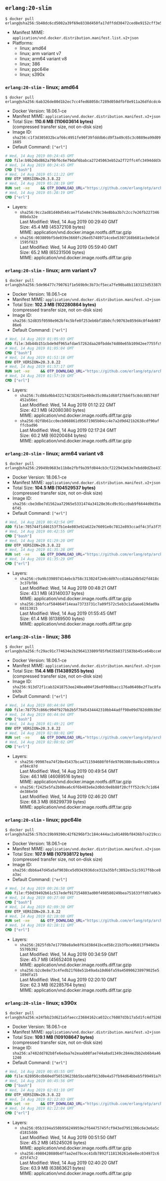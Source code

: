 ## `erlang:20-slim`

```console
$ docker pull erlang@sha256:5b48dc6cd5002a39f69e8338d450fa17dffdd30472ced8e9152cff3e5a80572b
```

-	Manifest MIME: `application/vnd.docker.distribution.manifest.list.v2+json`
-	Platforms:
	-	linux; amd64
	-	linux; arm variant v7
	-	linux; arm64 variant v8
	-	linux; 386
	-	linux; ppc64le
	-	linux; s390x

### `erlang:20-slim` - linux; amd64

```console
$ docker pull erlang@sha256:6ab326de80d1b2ec7cc4fed68058c7289d050dfbf8e911a26dfdcdc4ecbb6b5d
```

-	Docker Version: 18.06.1-ce
-	Manifest MIME: `application/vnd.docker.distribution.manifest.v2+json`
-	Total Size: **110.6 MB (110603614 bytes)**  
	(compressed transfer size, not on-disk size)
-	Image ID: `sha256:c1f3d305032bcaf66c4951fe90f39fdddb6cd9f3a49c65c3c0889ea99d091605`
-	Default Command: `["erl"]`

```dockerfile
# Wed, 14 Aug 2019 00:24:45 GMT
ADD file:b9b24bd862a79bf6c6e79daf6babca27245063eb52a2f72ffc4fc3494ddd3d48 in / 
# Wed, 14 Aug 2019 00:24:45 GMT
CMD ["bash"]
# Wed, 14 Aug 2019 05:11:22 GMT
ENV OTP_VERSION=20.3.8.22
# Wed, 14 Aug 2019 05:28:19 GMT
RUN set -xe 	&& OTP_DOWNLOAD_URL="https://github.com/erlang/otp/archive/OTP-${OTP_VERSION}.tar.gz" 	&& OTP_DOWNLOAD_SHA256="d2c36130938659a63d8de094c3d4f8a1d3ea33d4d993d0723ba9c745df2a2753" 	&& fetchDeps=' 		curl 		ca-certificates' 	&& apt-get update 	&& apt-get install -y --no-install-recommends $fetchDeps 	&& curl -fSL -o otp-src.tar.gz "$OTP_DOWNLOAD_URL" 	&& echo "$OTP_DOWNLOAD_SHA256  otp-src.tar.gz" | sha256sum -c - 	&& runtimeDeps=' 		libodbc1 		libssl1.1 		libsctp1 	' 	&& buildDeps=' 		autoconf 		dpkg-dev 		gcc 		g++ 		make 		libncurses-dev 		unixodbc-dev 		libssl-dev 		libsctp-dev 	' 	&& apt-get install -y --no-install-recommends $runtimeDeps 	&& apt-get install -y --no-install-recommends $buildDeps 	&& export ERL_TOP="/usr/src/otp_src_${OTP_VERSION%%@*}" 	&& mkdir -vp $ERL_TOP 	&& tar -xzf otp-src.tar.gz -C $ERL_TOP --strip-components=1 	&& rm otp-src.tar.gz 	&& ( cd $ERL_TOP 	  && ./otp_build autoconf 	  && gnuArch="$(dpkg-architecture --query DEB_BUILD_GNU_TYPE)" 	  && ./configure --build="$gnuArch" 	  && make -j$(nproc) 	  && make install ) 	&& find /usr/local -name examples | xargs rm -rf 	&& apt-get purge -y --auto-remove $buildDeps $fetchDeps 	&& rm -rf $ERL_TOP /var/lib/apt/lists/*
# Wed, 14 Aug 2019 05:28:19 GMT
CMD ["erl"]
```

-	Layers:
	-	`sha256:9cc2ad81d40d54dcae7fa5e8e17d9c34e8bba3b7c2cc7e26fb22734608bda32e`  
		Last Modified: Wed, 14 Aug 2019 00:29:40 GMT  
		Size: 45.4 MB (45372108 bytes)  
		MIME: application/vnd.docker.image.rootfs.diff.tar.gzip
	-	`sha256:003809bf5de039e3660fc26ed57489714cebe5307168b601acbe0e1d1595f823`  
		Last Modified: Wed, 14 Aug 2019 05:59:40 GMT  
		Size: 65.2 MB (65231506 bytes)  
		MIME: application/vnd.docker.image.rootfs.diff.tar.gzip

### `erlang:20-slim` - linux; arm variant v7

```console
$ docker pull erlang@sha256:5de96477c790761f1e569b9c3b73cf5eca7fe90ba8b1183123d533878d7f1abe
```

-	Docker Version: 18.06.1-ce
-	Manifest MIME: `application/vnd.docker.distribution.manifest.v2+json`
-	Total Size: **102.3 MB (102280864 bytes)**  
	(compressed transfer size, not on-disk size)
-	Image ID: `sha256:52d835f0598e962bf4c5bfe0f253eb6bf18b0cfc90763e859d4c0f4eb98786e6`
-	Default Command: `["erl"]`

```dockerfile
# Wed, 14 Aug 2019 01:05:03 GMT
ADD file:3db44b151cbde9df965afdae57262daa20fbdde74d80e65b10942ee7755fc910 in / 
# Wed, 14 Aug 2019 01:05:04 GMT
CMD ["bash"]
# Wed, 14 Aug 2019 01:51:18 GMT
ENV OTP_VERSION=20.3.8.22
# Wed, 14 Aug 2019 01:57:17 GMT
RUN set -xe 	&& OTP_DOWNLOAD_URL="https://github.com/erlang/otp/archive/OTP-${OTP_VERSION}.tar.gz" 	&& OTP_DOWNLOAD_SHA256="d2c36130938659a63d8de094c3d4f8a1d3ea33d4d993d0723ba9c745df2a2753" 	&& fetchDeps=' 		curl 		ca-certificates' 	&& apt-get update 	&& apt-get install -y --no-install-recommends $fetchDeps 	&& curl -fSL -o otp-src.tar.gz "$OTP_DOWNLOAD_URL" 	&& echo "$OTP_DOWNLOAD_SHA256  otp-src.tar.gz" | sha256sum -c - 	&& runtimeDeps=' 		libodbc1 		libssl1.1 		libsctp1 	' 	&& buildDeps=' 		autoconf 		dpkg-dev 		gcc 		g++ 		make 		libncurses-dev 		unixodbc-dev 		libssl-dev 		libsctp-dev 	' 	&& apt-get install -y --no-install-recommends $runtimeDeps 	&& apt-get install -y --no-install-recommends $buildDeps 	&& export ERL_TOP="/usr/src/otp_src_${OTP_VERSION%%@*}" 	&& mkdir -vp $ERL_TOP 	&& tar -xzf otp-src.tar.gz -C $ERL_TOP --strip-components=1 	&& rm otp-src.tar.gz 	&& ( cd $ERL_TOP 	  && ./otp_build autoconf 	  && gnuArch="$(dpkg-architecture --query DEB_BUILD_GNU_TYPE)" 	  && ./configure --build="$gnuArch" 	  && make -j$(nproc) 	  && make install ) 	&& find /usr/local -name examples | xargs rm -rf 	&& apt-get purge -y --auto-remove $buildDeps $fetchDeps 	&& rm -rf $ERL_TOP /var/lib/apt/lists/*
# Wed, 14 Aug 2019 01:57:19 GMT
CMD ["erl"]
```

-	Layers:
	-	`sha256:7cd8da9bb4321742382671e40de35c00a1d68f27bb6f5c8dc885748f452a56ec`  
		Last Modified: Wed, 14 Aug 2019 01:12:22 GMT  
		Size: 42.1 MB (42080380 bytes)  
		MIME: application/vnd.docker.image.rootfs.diff.tar.gzip
	-	`sha256:02f8b61cc0ecb068861d95671985b04cc4e7a2d9d421b2638cdf90afffcbad96`  
		Last Modified: Wed, 14 Aug 2019 02:17:24 GMT  
		Size: 60.2 MB (60200484 bytes)  
		MIME: application/vnd.docker.image.rootfs.diff.tar.gzip

### `erlang:20-slim` - linux; arm64 variant v8

```console
$ docker pull erlang@sha256:29949b9683e11b8e2fbf9a39fd044cb3cf222943e63e7ebdd0d2be437343a301
```

-	Docker Version: 18.06.1-ce
-	Manifest MIME: `application/vnd.docker.distribution.manifest.v2+json`
-	Total Size: **104.5 MB (104529537 bytes)**  
	(compressed transfer size, not on-disk size)
-	Image ID: `sha256:cbe3dbe7d1562aa72965e5331474a34128e36cd9c91cc0ab9f6644d0d35a6f45`
-	Default Command: `["erl"]`

```dockerfile
# Wed, 14 Aug 2019 00:42:54 GMT
ADD file:705744f1d46153f7b1e4e803e92a622e76091e0c7812e893ccadf4c3fa3f7582 in / 
# Wed, 14 Aug 2019 00:42:55 GMT
CMD ["bash"]
# Wed, 14 Aug 2019 01:29:20 GMT
ENV OTP_VERSION=20.3.8.22
# Wed, 14 Aug 2019 01:35:28 GMT
RUN set -xe 	&& OTP_DOWNLOAD_URL="https://github.com/erlang/otp/archive/OTP-${OTP_VERSION}.tar.gz" 	&& OTP_DOWNLOAD_SHA256="d2c36130938659a63d8de094c3d4f8a1d3ea33d4d993d0723ba9c745df2a2753" 	&& fetchDeps=' 		curl 		ca-certificates' 	&& apt-get update 	&& apt-get install -y --no-install-recommends $fetchDeps 	&& curl -fSL -o otp-src.tar.gz "$OTP_DOWNLOAD_URL" 	&& echo "$OTP_DOWNLOAD_SHA256  otp-src.tar.gz" | sha256sum -c - 	&& runtimeDeps=' 		libodbc1 		libssl1.1 		libsctp1 	' 	&& buildDeps=' 		autoconf 		dpkg-dev 		gcc 		g++ 		make 		libncurses-dev 		unixodbc-dev 		libssl-dev 		libsctp-dev 	' 	&& apt-get install -y --no-install-recommends $runtimeDeps 	&& apt-get install -y --no-install-recommends $buildDeps 	&& export ERL_TOP="/usr/src/otp_src_${OTP_VERSION%%@*}" 	&& mkdir -vp $ERL_TOP 	&& tar -xzf otp-src.tar.gz -C $ERL_TOP --strip-components=1 	&& rm otp-src.tar.gz 	&& ( cd $ERL_TOP 	  && ./otp_build autoconf 	  && gnuArch="$(dpkg-architecture --query DEB_BUILD_GNU_TYPE)" 	  && ./configure --build="$gnuArch" 	  && make -j$(nproc) 	  && make install ) 	&& find /usr/local -name examples | xargs rm -rf 	&& apt-get purge -y --auto-remove $buildDeps $fetchDeps 	&& rm -rf $ERL_TOP /var/lib/apt/lists/*
# Wed, 14 Aug 2019 01:35:29 GMT
CMD ["erl"]
```

-	Layers:
	-	`sha256:c9a9b339897414ebcb758c313024f2e0cdd97ccd184a2db5d2fd418c3c37bf86`  
		Last Modified: Wed, 14 Aug 2019 00:48:21 GMT  
		Size: 43.1 MB (43140037 bytes)  
		MIME: application/vnd.docker.image.rootfs.diff.tar.gzip
	-	`sha256:26bfcaf584064f14eaa73733731c7a09f572c5eb3c1a5aee619dad9a68313815`  
		Last Modified: Wed, 14 Aug 2019 01:55:45 GMT  
		Size: 61.4 MB (61389500 bytes)  
		MIME: application/vnd.docker.image.rootfs.diff.tar.gzip

### `erlang:20-slim` - linux; 386

```console
$ docker pull erlang@sha256:fc29ac91c774634e2b2964133809f85fb635b8371583bb45ce64bcce60fc5a82
```

-	Docker Version: 18.06.1-ce
-	Manifest MIME: `application/vnd.docker.distribution.manifest.v2+json`
-	Total Size: **114.4 MB (114389255 bytes)**  
	(compressed transfer size, not on-disk size)
-	Image ID: `sha256:913d72f1cab32418753ee240ea004f26e0f0d8bacc176a06408e2f7ac8fab926`
-	Default Command: `["erl"]`

```dockerfile
# Wed, 14 Aug 2019 00:44:04 GMT
ADD file:787757c866c994f927bb2b5f7845434442310bb44adff98e09d782dd0b38e5c9 in / 
# Wed, 14 Aug 2019 00:44:04 GMT
CMD ["bash"]
# Wed, 14 Aug 2019 01:49:21 GMT
ENV OTP_VERSION=20.3.8.22
# Wed, 14 Aug 2019 02:08:01 GMT
RUN set -xe 	&& OTP_DOWNLOAD_URL="https://github.com/erlang/otp/archive/OTP-${OTP_VERSION}.tar.gz" 	&& OTP_DOWNLOAD_SHA256="d2c36130938659a63d8de094c3d4f8a1d3ea33d4d993d0723ba9c745df2a2753" 	&& fetchDeps=' 		curl 		ca-certificates' 	&& apt-get update 	&& apt-get install -y --no-install-recommends $fetchDeps 	&& curl -fSL -o otp-src.tar.gz "$OTP_DOWNLOAD_URL" 	&& echo "$OTP_DOWNLOAD_SHA256  otp-src.tar.gz" | sha256sum -c - 	&& runtimeDeps=' 		libodbc1 		libssl1.1 		libsctp1 	' 	&& buildDeps=' 		autoconf 		dpkg-dev 		gcc 		g++ 		make 		libncurses-dev 		unixodbc-dev 		libssl-dev 		libsctp-dev 	' 	&& apt-get install -y --no-install-recommends $runtimeDeps 	&& apt-get install -y --no-install-recommends $buildDeps 	&& export ERL_TOP="/usr/src/otp_src_${OTP_VERSION%%@*}" 	&& mkdir -vp $ERL_TOP 	&& tar -xzf otp-src.tar.gz -C $ERL_TOP --strip-components=1 	&& rm otp-src.tar.gz 	&& ( cd $ERL_TOP 	  && ./otp_build autoconf 	  && gnuArch="$(dpkg-architecture --query DEB_BUILD_GNU_TYPE)" 	  && ./configure --build="$gnuArch" 	  && make -j$(nproc) 	  && make install ) 	&& find /usr/local -name examples | xargs rm -rf 	&& apt-get purge -y --auto-remove $buildDeps $fetchDeps 	&& rm -rf $ERL_TOP /var/lib/apt/lists/*
# Wed, 14 Aug 2019 02:08:02 GMT
CMD ["erl"]
```

-	Layers:
	-	`sha256:99907ea74f20e45437bca4711594608f0fde9706380c0a4bc43093caaf84c87d`  
		Last Modified: Wed, 14 Aug 2019 00:49:54 GMT  
		Size: 46.1 MB (46089516 bytes)  
		MIME: application/vnd.docker.image.rootfs.diff.tar.gzip
	-	`sha256:f2425e5fa2b80ea6c6f6b403e6e2d0dc0e8b88f20cfff52c9c7c1d64de386e50`  
		Last Modified: Wed, 14 Aug 2019 02:46:20 GMT  
		Size: 68.3 MB (68299739 bytes)  
		MIME: application/vnd.docker.image.rootfs.diff.tar.gzip

### `erlang:20-slim` - linux; ppc64le

```console
$ docker pull erlang@sha256:57b3c19b99390c42f6296bf3c184c444ac2a91489bf8436b7ce219cca6a190a7
```

-	Docker Version: 18.06.1-ce
-	Manifest MIME: `application/vnd.docker.distribution.manifest.v2+json`
-	Total Size: **107.9 MB (107938172 bytes)**  
	(compressed transfer size, not on-disk size)
-	Image ID: `sha256:dbb6a47d45a5af9038ce5d9343936dce313a35bfc3892ec51c5917f6bce8a3ac`
-	Default Command: `["erl"]`

```dockerfile
# Wed, 14 Aug 2019 00:26:58 GMT
ADD file:f50d39492b61c517edef917154803ad00f498580249bea751633ffd07a063442 in / 
# Wed, 14 Aug 2019 00:27:00 GMT
CMD ["bash"]
# Wed, 14 Aug 2019 02:09:30 GMT
ENV OTP_VERSION=20.3.8.22
# Wed, 14 Aug 2019 02:18:08 GMT
RUN set -xe 	&& OTP_DOWNLOAD_URL="https://github.com/erlang/otp/archive/OTP-${OTP_VERSION}.tar.gz" 	&& OTP_DOWNLOAD_SHA256="d2c36130938659a63d8de094c3d4f8a1d3ea33d4d993d0723ba9c745df2a2753" 	&& fetchDeps=' 		curl 		ca-certificates' 	&& apt-get update 	&& apt-get install -y --no-install-recommends $fetchDeps 	&& curl -fSL -o otp-src.tar.gz "$OTP_DOWNLOAD_URL" 	&& echo "$OTP_DOWNLOAD_SHA256  otp-src.tar.gz" | sha256sum -c - 	&& runtimeDeps=' 		libodbc1 		libssl1.1 		libsctp1 	' 	&& buildDeps=' 		autoconf 		dpkg-dev 		gcc 		g++ 		make 		libncurses-dev 		unixodbc-dev 		libssl-dev 		libsctp-dev 	' 	&& apt-get install -y --no-install-recommends $runtimeDeps 	&& apt-get install -y --no-install-recommends $buildDeps 	&& export ERL_TOP="/usr/src/otp_src_${OTP_VERSION%%@*}" 	&& mkdir -vp $ERL_TOP 	&& tar -xzf otp-src.tar.gz -C $ERL_TOP --strip-components=1 	&& rm otp-src.tar.gz 	&& ( cd $ERL_TOP 	  && ./otp_build autoconf 	  && gnuArch="$(dpkg-architecture --query DEB_BUILD_GNU_TYPE)" 	  && ./configure --build="$gnuArch" 	  && make -j$(nproc) 	  && make install ) 	&& find /usr/local -name examples | xargs rm -rf 	&& apt-get purge -y --auto-remove $buildDeps $fetchDeps 	&& rm -rf $ERL_TOP /var/lib/apt/lists/*
# Wed, 14 Aug 2019 02:18:11 GMT
CMD ["erl"]
```

-	Layers:
	-	`sha256:2825fdb7e17798e8a9e8f61d38d41bced58c21b3fbce06013f940d3a5570b392`  
		Last Modified: Wed, 14 Aug 2019 00:34:59 GMT  
		Size: 45.7 MB (45652408 bytes)  
		MIME: application/vnd.docker.image.rootfs.diff.tar.gzip
	-	`sha256:b2c0e8e73c4fedb21f68e51b49ada10d66fa59a450906238979025e5189dfa15`  
		Last Modified: Wed, 14 Aug 2019 02:20:10 GMT  
		Size: 62.3 MB (62285764 bytes)  
		MIME: application/vnd.docker.image.rootfs.diff.tar.gzip

### `erlang:20-slim` - linux; s390x

```console
$ docker pull erlang@sha256:e24fbb23d621a5faecc23684162ca032cc76087d3b17a5d1fc4d7526b504303a
```

-	Docker Version: 18.06.1-ce
-	Manifest MIME: `application/vnd.docker.distribution.manifest.v2+json`
-	Total Size: **109.1 MB (109108647 bytes)**  
	(compressed transfer size, not on-disk size)
-	Image ID: `sha256:a7482dd782b8fe6edaa7e2eaab08fae744a8ad1349c2844e2bb2eb6b4a461240`
-	Default Command: `["erl"]`

```dockerfile
# Wed, 14 Aug 2019 00:45:55 GMT
ADD file:628950cdb60edf56519623bb5bceb8f913d0e4a57fb94d64bbeb5f99491a79c8 in / 
# Wed, 14 Aug 2019 00:45:56 GMT
CMD ["bash"]
# Wed, 14 Aug 2019 02:01:10 GMT
ENV OTP_VERSION=20.3.8.22
# Wed, 14 Aug 2019 02:12:03 GMT
RUN set -xe 	&& OTP_DOWNLOAD_URL="https://github.com/erlang/otp/archive/OTP-${OTP_VERSION}.tar.gz" 	&& OTP_DOWNLOAD_SHA256="d2c36130938659a63d8de094c3d4f8a1d3ea33d4d993d0723ba9c745df2a2753" 	&& fetchDeps=' 		curl 		ca-certificates' 	&& apt-get update 	&& apt-get install -y --no-install-recommends $fetchDeps 	&& curl -fSL -o otp-src.tar.gz "$OTP_DOWNLOAD_URL" 	&& echo "$OTP_DOWNLOAD_SHA256  otp-src.tar.gz" | sha256sum -c - 	&& runtimeDeps=' 		libodbc1 		libssl1.1 		libsctp1 	' 	&& buildDeps=' 		autoconf 		dpkg-dev 		gcc 		g++ 		make 		libncurses-dev 		unixodbc-dev 		libssl-dev 		libsctp-dev 	' 	&& apt-get install -y --no-install-recommends $runtimeDeps 	&& apt-get install -y --no-install-recommends $buildDeps 	&& export ERL_TOP="/usr/src/otp_src_${OTP_VERSION%%@*}" 	&& mkdir -vp $ERL_TOP 	&& tar -xzf otp-src.tar.gz -C $ERL_TOP --strip-components=1 	&& rm otp-src.tar.gz 	&& ( cd $ERL_TOP 	  && ./otp_build autoconf 	  && gnuArch="$(dpkg-architecture --query DEB_BUILD_GNU_TYPE)" 	  && ./configure --build="$gnuArch" 	  && make -j$(nproc) 	  && make install ) 	&& find /usr/local -name examples | xargs rm -rf 	&& apt-get purge -y --auto-remove $buildDeps $fetchDeps 	&& rm -rf $ERL_TOP /var/lib/apt/lists/*
# Wed, 14 Aug 2019 02:12:04 GMT
CMD ["erl"]
```

-	Layers:
	-	`sha256:05b3194a550b956249959e2f64475745fcf943ed7951306c6e3e6a5cd1815dd6`  
		Last Modified: Wed, 14 Aug 2019 00:51:50 GMT  
		Size: 45.2 MB (45245026 bytes)  
		MIME: application/vnd.docker.image.rootfs.diff.tar.gzip
	-	`sha256:4980420880b4ffaa2ed7bcec41db7892f118136261ebe8ec034972c6d25f47c2`  
		Last Modified: Wed, 14 Aug 2019 02:40:20 GMT  
		Size: 63.9 MB (63863621 bytes)  
		MIME: application/vnd.docker.image.rootfs.diff.tar.gzip

